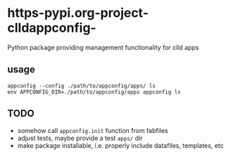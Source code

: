# https-pypi.org-project-clldappconfig-
Python package providing management functionality for clld apps

## usage

```
appconfig --config ./path/to/appconfig/apps/ ls
env APPCONFIG_DIR=./path/to/appconfig/apps appconfig ls
```

## TODO

* somehow call `appconfig.init` function from fabfiles
* adjust tests, maybe provide a test `apps/` dir
* make package installable, i.e. properly include datafiles, templates, etc
